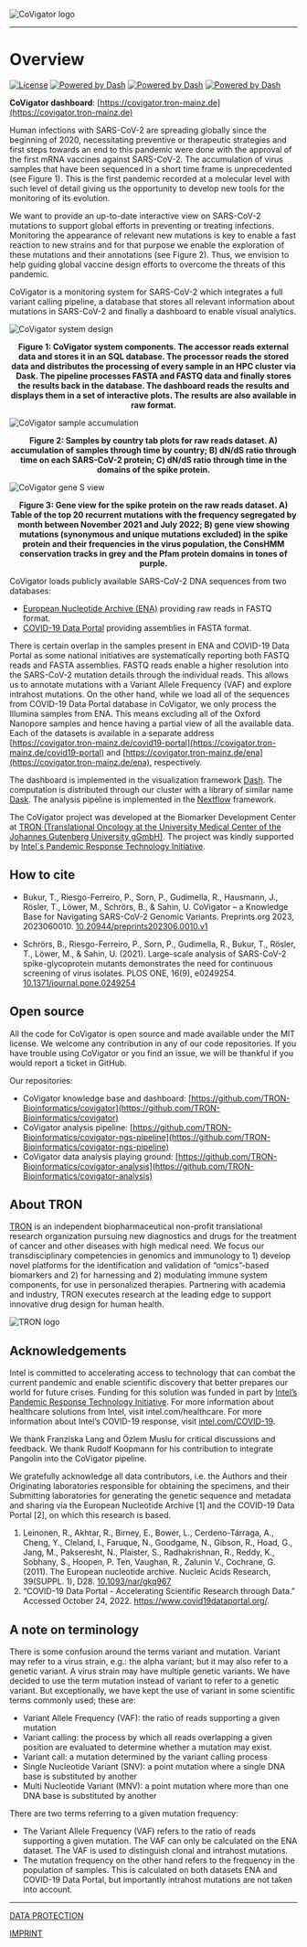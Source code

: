![CoVigator logo](_static/figures/CoVigator_logo_txt_reg_no_bg.png "CoVigator logo")

-----------------

# Overview

[![License](https://img.shields.io/badge/license-MIT-green)](https://opensource.org/licenses/MIT)
[![Powered by Dash](https://img.shields.io/badge/powered%20by-Dash-orange.svg?style=flat&colorA=E1523D&colorB=007D8A)](https://dash.plotly.com/)
[![Powered by Dash](https://img.shields.io/badge/powered%20by-Dask-orange.svg?style=flat&colorA=E1523D&colorB=007D8A)](https://dask.org/)
[![Powered by Dash](https://img.shields.io/badge/powered%20by-Nextflow-orange.svg?style=flat&colorA=E1523D&colorB=007D8A)](https://nextflow.io/)


**CoVigator dashboard**: [https://covigator.tron-mainz.de](https://covigator.tron-mainz.de)

Human infections with SARS-CoV-2 are spreading globally since the beginning of 2020, necessitating preventive or 
therapeutic strategies and first steps towards an end to this pandemic were done with the approval of the first mRNA 
vaccines against SARS-CoV-2. 
The accumulation of virus samples that have been sequenced in a short time frame is unprecedented (see Figure 1).
This is the first pandemic recorded at a molecular level with such level of detail giving us the opportunity to develop
new tools for the monitoring of its evolution.

We want to provide an up-to-date interactive view on SARS-CoV-2 mutations to support global efforts in preventing or 
treating infections. 
Monitoring the appearance of relevant new mutations is key to enable a fast reaction to new strains and for that 
purpose we enable the exploration of these mutations and their annotations (see Figure 2). 
Thus, we envision to help guiding global vaccine design efforts to overcome the threats of this pandemic.

CoVigator is a monitoring system for SARS-CoV-2 which integrates a full variant calling pipeline, 
a database that stores all relevant information about mutations in SARS-CoV-2 and finally a dashboard to enable 
visual analytics.

![CoVigator system design](_static/figures/system_design_manuscript.png)

<p align = "center">
<b>Figure 1: CoVigator system components. 
The accessor reads external data and stores it in an SQL database. 
The processor reads the stored data and distributes the processing of every sample in an HPC cluster via Dask. 
The pipeline processes FASTA and FASTQ data and finally stores the results back in the database. 
The dashboard reads the results and displays them in a set of interactive plots. 
The results are also available in raw format.</b>
</p>


![CoVigator sample accumulation](_static/figures/Figure_2_samples_and_dnds.jpg)

<p align = "center">
<b>Figure 2: Samples by country tab plots for raw reads dataset. 
A) accumulation of samples through time by country; 
B) dN/dS ratio through time on each SARS-CoV-2 protein; 
C) dN/dS ratio through time in the domains of the spike protein.</b>
</p>


![CoVigator gene S view](_static/figures/Figure_5_gene_view.jpg)

<p align = "center">
<b>Figure 3: Gene view for the spike protein on the raw reads dataset. 
A) Table of the top 20 recurrent mutations with the frequency segregated by month between November 2021 and July 2022; 
B) gene view showing mutations (synonymous and unique mutations excluded) in the spike protein and their frequencies 
in the virus population, the ConsHMM conservation tracks in grey and the Pfam protein domains in tones of purple. 
</b>
</p>

CoVigator loads publicly available SARS-CoV-2 DNA sequences from two databases:

* [European Nucleotide Archive (ENA)](https://www.ebi.ac.uk/ena) providing raw reads in FASTQ format.
* [COVID-19 Data Portal](https://www.covid19dataportal.org/) providing assemblies in FASTA format.

There is certain overlap in the samples present in ENA and COVID-19 Data Portal as some national initiatives are systematically 
reporting both FASTQ reads and FASTA assemblies. FASTQ reads enable a higher resolution into the SARS-CoV-2 mutation details through the individual 
reads. This allows us to annotate mutations with a Variant Allele Frequency (VAF) and explore intrahost 
mutations. On the other hand, while we load all of the sequences from COVID-19 Data Portal database in CoVigator, we only process the Illumina 
samples from ENA. This means excluding all of the Oxford Nanopore samples and hence having a partial view of all the 
available data. Each of the datasets is available in a separate address 
[https://covigator.tron-mainz.de/covid19-portal](https://covigator.tron-mainz.de/covid19-portal) and 
[https://covigator.tron-mainz.de/ena](https://covigator.tron-mainz.de/ena), respectively.

The dashboard is implemented in the visualization framework [Dash](https://dash.plotly.com/). 
The computation is distributed through our cluster with a library of similar name [Dask](https://dask.org/).
The analysis pipeline is implemented in the [Nextflow](https://www.nextflow.io/) framework.

The CoVigator project was developed at the Biomarker Development Center at 
[TRON (Translational Oncology at the University Medical Center of the Johannes Gutenberg University gGmbH)](https://tron-mainz.de/). 
The project was kindly supported by 
[Intel´s Pandemic Response Technology Initiative](https://newsroom.intel.com/tag/pandemic-response-technology-initiative).

## How to cite

* Bukur, T., Riesgo-Ferreiro, P., Sorn, P., Gudimella, R., Hausmann, J., Rösler, T., Löwer, M., Schrörs, B., & Sahin, U. 
  CoVigator – a Knowledge Base for Navigating SARS-CoV-2 Genomic Variants. Preprints.org 2023, 2023060010. 
  [10.20944/preprints202306.0010.v1](https://doi.org/10.20944/preprints202306.0010.v1)

* Schrörs, B., Riesgo-Ferreiro, P., Sorn, P., Gudimella, R., Bukur, T., Rösler, T., Löwer, M., & Sahin, U. (2021). 
  Large-scale analysis of SARS-CoV-2 spike-glycoprotein mutants demonstrates the need for continuous screening of virus 
  isolates. PLOS ONE, 16(9), e0249254. [10.1371/journal.pone.0249254](https://doi.org/10.1371/journal.pone.0249254)

## Open source

All the code for CoVigator is open source and made available under the MIT license. 
We welcome any contribution in any of our code repositories. If you have trouble using CoVigator or you find an issue, 
we will be thankful if you would report a ticket in GitHub.

Our repositories:
* CoVigator knowledge base and dashboard: [https://github.com/TRON-Bioinformatics/covigator](https://github.com/TRON-Bioinformatics/covigator)
* CoVigator analysis pipeline: [https://github.com/TRON-Bioinformatics/covigator-ngs-pipeline](https://github.com/TRON-Bioinformatics/covigator-ngs-pipeline)
* CoVigator data analysis playing ground: [https://github.com/TRON-Bioinformatics/covigator-analysis](https://github.com/TRON-Bioinformatics/covigator-analysis)

## About TRON

[TRON](https://tron-mainz.de/) is an independent biopharmaceutical non-profit translational research organization pursuing 
new diagnostics and drugs for the treatment of cancer and other diseases with high medical need. 
We focus our transdisciplinary competencies in genomics and immunology to 1) develop novel platforms for the 
identification and validation of “omics”-based biomarkers and 2) for harnessing and 2) modulating immune system 
components, for use in personalized therapies. 
Partnering with academia and industry, TRON executes research at the leading edge to support innovative drug design 
for human health.

![TRON logo](_static/figures/tron_logo_no_bg.png "TRON logo")

## Acknowledgements

Intel is committed to accelerating access to technology that can combat the current pandemic and enable scientific 
discovery that better prepares our world for future crises. Funding for this solution was funded in part by
[Intel’s Pandemic Response Technology Initiative](https://newsroom.intel.com/news/intel-commits-technology-response-combat-coronavirus/). 
For more information about healthcare solutions from Intel, visit intel.com/healthcare. 
For more information about Intel’s COVID-19 response, visit 
[intel.com/COVID-19](https://www.intel.com/content/www/us/en/corporate-responsibility/covid-19-response.html).

We thank Franziska Lang and Özlem Muslu for critical discussions and feedback. We thank Rudolf Koopmann for his 
contribution to integrate Pangolin into the CoVigator pipeline.

We gratefully acknowledge all data contributors, i.e. the Authors and their Originating laboratories responsible for 
obtaining the specimens, and their Submitting laboratories for generating the genetic sequence and metadata and sharing 
via the European Nucleotide Archive [1] and the COVID-19 Data Portal [2], on which this research is based.

1) Leinonen, R., Akhtar, R., Birney, E., Bower, L., Cerdeno-Tárraga, A., Cheng, Y., Cleland, I., Faruque, N., 
   Goodgame, N., Gibson, R., Hoad, G., Jang, M., Pakseresht, N., Plaister, S., Radhakrishnan, R., Reddy, K., 
   Sobhany, S., Hoopen, P. Ten, Vaughan, R., Zalunin V., Cochrane, G. (2011). The European nucleotide archive. 
   Nucleic Acids Research, 39(SUPPL. 1), D28. [10.1093/nar/gkq967](https://doi.org/10.1093/nar/gkq967)
2) “COVID-19 Data Portal - Accelerating Scientific Research through Data.” Accessed October 24, 2022. https://www.covid19dataportal.org/.



## A note on terminology

There is some confusion around the terms variant and mutation. Variant may refer to a virus strain, e.g.: the alpha 
variant; but it may also refer to a genetic variant. A virus strain may have multiple genetic variants.
We have decided to use the term mutation instead of variant to refer to a genetic variant. But exceptionally, we have 
kept the use of variant in some scientific terms commonly used; these are: 

* Variant Allele Frequency (VAF): the ratio of reads supporting a given mutation
* Variant calling: the process by which all reads overlapping a given position are evaluated to determine whether a 
  mutation may exist.
* Variant call: a mutation determined by the variant calling process
* Single Nucleotide Variant (SNV): a point mutation where a single DNA base is substituted by another
* Multi Nucleotide Variant (MNV): a point mutation where more than one DNA base is substituted by another

There are two terms referring to a given mutation frequency:
* The Variant Allele Frequency (VAF) refers to the ratio of reads supporting a given mutation. 
  The VAF can only be calculated on the ENA dataset. 
  The VAF is used to distinguish clonal and intrahost mutations. 
* The mutation frequency on the other hand refers to the frequency in the population of samples. 
  This is calculated on both datasets ENA and COVID-19 Data Portal, but importantly intrahost mutations are not taken into account.


------------------------

[DATA PROTECTION](href="https://tron-mainz.de/data-protection/)

[IMPRINT](https://tron-mainz.de/imprint/)
